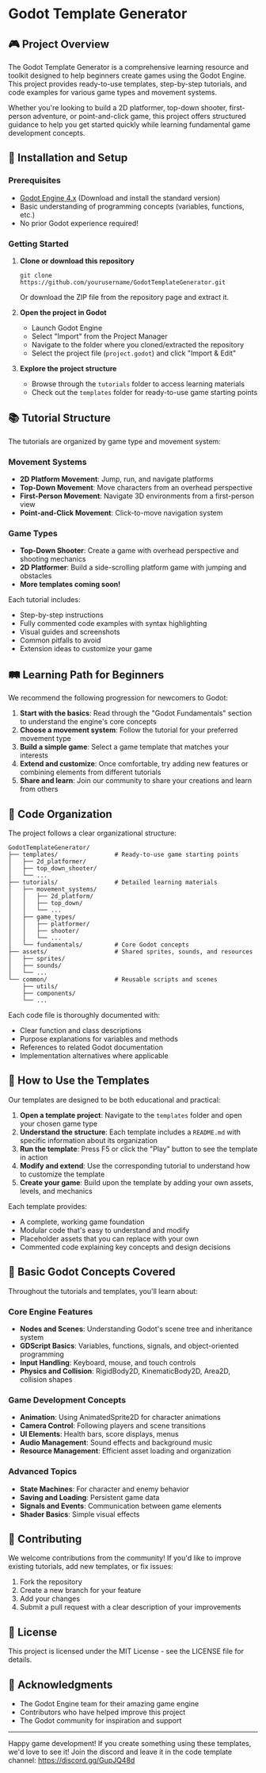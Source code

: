 # Godot Template Generator

## 🎮 Project Overview

The Godot Template Generator is a comprehensive learning resource and toolkit designed to help beginners create games using the Godot Engine. This project provides ready-to-use templates, step-by-step tutorials, and code examples for various game types and movement systems.

Whether you're looking to build a 2D platformer, top-down shooter, first-person adventure, or point-and-click game, this project offers structured guidance to help you get started quickly while learning fundamental game development concepts.

## 🚀 Installation and Setup

### Prerequisites

- [Godot Engine 4.x](https://godotengine.org/download) (Download and install the standard version)
- Basic understanding of programming concepts (variables, functions, etc.)
- No prior Godot experience required!

### Getting Started

1. **Clone or download this repository**
   ```
   git clone https://github.com/yourusername/GodotTemplateGenerator.git
   ```
   Or download the ZIP file from the repository page and extract it.

2. **Open the project in Godot**
   - Launch Godot Engine
   - Select "Import" from the Project Manager
   - Navigate to the folder where you cloned/extracted the repository
   - Select the project file (`project.godot`) and click "Import & Edit"

3. **Explore the project structure**
   - Browse through the `tutorials` folder to access learning materials
   - Check out the `templates` folder for ready-to-use game starting points

## 📚 Tutorial Structure

The tutorials are organized by game type and movement system:

### Movement Systems
- **2D Platform Movement**: Jump, run, and navigate platforms
- **Top-Down Movement**: Move characters from an overhead perspective
- **First-Person Movement**: Navigate 3D environments from a first-person view
- **Point-and-Click Movement**: Click-to-move navigation system

### Game Types
- **Top-Down Shooter**: Create a game with overhead perspective and shooting mechanics
- **2D Platformer**: Build a side-scrolling platform game with jumping and obstacles
- **More templates coming soon!**

Each tutorial includes:
- Step-by-step instructions
- Fully commented code examples with syntax highlighting
- Visual guides and screenshots
- Common pitfalls to avoid
- Extension ideas to customize your game

## 🛤️ Learning Path for Beginners

We recommend the following progression for newcomers to Godot:

1. **Start with the basics**: Read through the "Godot Fundamentals" section to understand the engine's core concepts
2. **Choose a movement system**: Follow the tutorial for your preferred movement type
3. **Build a simple game**: Select a game template that matches your interests
4. **Extend and customize**: Once comfortable, try adding new features or combining elements from different tutorials
5. **Share and learn**: Join our community to share your creations and learn from others

## 📂 Code Organization

The project follows a clear organizational structure:

```
GodotTemplateGenerator/
├── templates/                # Ready-to-use game starting points
│   ├── 2d_platformer/
│   ├── top_down_shooter/
│   └── ...
├── tutorials/                # Detailed learning materials
│   ├── movement_systems/
│   │   ├── 2d_platform/
│   │   ├── top_down/
│   │   └── ...
│   ├── game_types/
│   │   ├── platformer/
│   │   ├── shooter/
│   │   └── ...
│   └── fundamentals/         # Core Godot concepts
├── assets/                   # Shared sprites, sounds, and resources
│   ├── sprites/
│   ├── sounds/
│   └── ...
└── common/                   # Reusable scripts and scenes
    ├── utils/
    ├── components/
    └── ...
```

Each code file is thoroughly documented with:
- Clear function and class descriptions
- Purpose explanations for variables and methods
- References to related Godot documentation
- Implementation alternatives where applicable

## 🔧 How to Use the Templates

Our templates are designed to be both educational and practical:

1. **Open a template project**: Navigate to the `templates` folder and open your chosen game type
2. **Understand the structure**: Each template includes a `README.md` with specific information about its organization
3. **Run the template**: Press F5 or click the "Play" button to see the template in action
4. **Modify and extend**: Use the corresponding tutorial to understand how to customize the template
5. **Create your game**: Build upon the template by adding your own assets, levels, and mechanics

Each template provides:
- A complete, working game foundation
- Modular code that's easy to understand and modify
- Placeholder assets that you can replace with your own
- Commented code explaining key concepts and design decisions

## 🧩 Basic Godot Concepts Covered

Throughout the tutorials and templates, you'll learn about:

### Core Engine Features
- **Nodes and Scenes**: Understanding Godot's scene tree and inheritance system
- **GDScript Basics**: Variables, functions, signals, and object-oriented programming
- **Input Handling**: Keyboard, mouse, and touch controls
- **Physics and Collision**: RigidBody2D, KinematicBody2D, Area2D, collision shapes

### Game Development Concepts
- **Animation**: Using AnimatedSprite2D for character animations
- **Camera Control**: Following players and scene transitions
- **UI Elements**: Health bars, score displays, menus
- **Audio Management**: Sound effects and background music
- **Resource Management**: Efficient asset loading and organization

### Advanced Topics
- **State Machines**: For character and enemy behavior
- **Saving and Loading**: Persistent game data
- **Signals and Events**: Communication between game elements
- **Shader Basics**: Simple visual effects

## 🤝 Contributing

We welcome contributions from the community! If you'd like to improve existing tutorials, add new templates, or fix issues:

1. Fork the repository
2. Create a new branch for your feature
3. Add your changes
4. Submit a pull request with a clear description of your improvements

## 📝 License

This project is licensed under the MIT License - see the LICENSE file for details.

## 🙏 Acknowledgments

- The Godot Engine team for their amazing game engine
- Contributors who have helped improve this project
- The Godot community for inspiration and support

---

Happy game development! If you create something using these templates, we'd love to see it!
Join the discord and leave it in the code template channel: https://discord.gg/GupJQ48d

